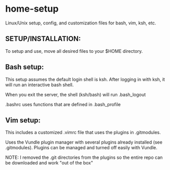 # home-setup
Linux/Unix setup, config, and customization files for bash, vim, ksh, etc.

## SETUP/INSTALLATION:
To setup and use, move all desired files to your $HOME directory.


## Bash setup: 
This setup assumes the default login shell is ksh. After logging in with ksh, it will run an interactive bash shell. 

When you exit the server, the shell (ksh/bash) will run .bash_logout

.bashrc uses functions that are defined in .bash_profile


## Vim setup: 
This includes a customized .vimrc file that uses the plugins in .gitmodules.

Uses the Vundle plugin manager with several plugins already installed (see .gitmodules). Plugins can be managed and turned off easily with Vundle.

NOTE: I removed the .git directories from the plugins so the entire repo can be downloaded and work "out of the box"
